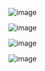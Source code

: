![image](https://github.com/user-attachments/assets/fc77b479-15e4-421b-8775-1a34430e4242)

![image](https://github.com/user-attachments/assets/71f42f2e-add2-4df9-acf2-4d1c7f4bc77a)

![image](https://github.com/user-attachments/assets/8fd0d1a1-9e80-4743-b0b0-86d1fac090b8)

![image](https://github.com/user-attachments/assets/3d1d3d60-ba53-45cb-9f17-4ff1fb361cff)
